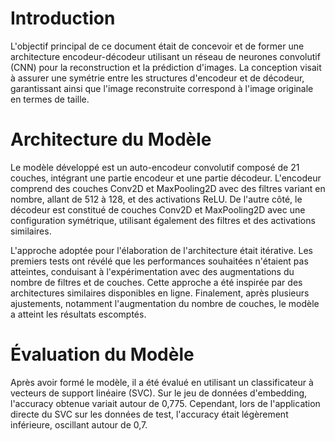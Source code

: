 # Introduction

L'objectif principal de ce document était de concevoir et de former une architecture encodeur-décodeur utilisant un réseau de neurones convolutif (CNN) pour la reconstruction et la prédiction d'images. La conception visait à assurer une symétrie entre les structures d'encodeur et de décodeur, garantissant ainsi que l'image reconstruite correspond à l'image originale en termes de taille. 

# Architecture du Modèle

Le modèle développé est un auto-encodeur convolutif composé de 21 couches, intégrant une partie encodeur et une partie décodeur. L'encodeur comprend des couches Conv2D et MaxPooling2D avec des filtres variant en nombre, allant de 512 à 128, et des activations ReLU. De l'autre côté, le décodeur est constitué de couches Conv2D et MaxPooling2D avec une configuration symétrique, utilisant également des filtres et des activations similaires.

L'approche adoptée pour l'élaboration de l'architecture était itérative. Les premiers tests ont révélé que les performances souhaitées n'étaient pas atteintes, conduisant à l'expérimentation avec des augmentations du nombre de filtres et de couches. Cette approche a été inspirée par des architectures similaires disponibles en ligne. Finalement, après plusieurs ajustements, notamment l'augmentation du nombre de couches, le modèle a atteint les résultats escomptés.

# Évaluation du Modèle

Après avoir formé le modèle, il a été évalué en utilisant un classificateur à vecteurs de support linéaire (SVC). Sur le jeu de données d'embedding, l'accuracy obtenue variait autour de 0,775. Cependant, lors de l'application directe du SVC sur les données de test, l'accuracy était légèrement inférieure, oscillant autour de 0,7.

